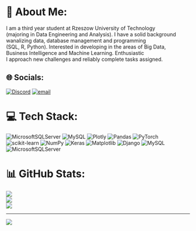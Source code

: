 # 💫 About Me:
I am a third year student at Rzeszow University of Technology<br> (majoring in Data Engineering and Analysis). I have a solid background<br> wanalizing data, database management and programming<br> (SQL, R, Python). Interested in developing in the areas of Big Data,<br> Business Intelligence and Machine Learning. Enthusiastic<br> I approach new challenges and reliably complete tasks assigned.


## 🌐 Socials:
[![Discord](https://img.shields.io/badge/Discord-%237289DA.svg?logo=discord&logoColor=white)](https://discord.gg/marcinprzezmalem) [![email](https://img.shields.io/badge/Email-D14836?logo=gmail&logoColor=white)](mailto:mar.przybylski@o2.pl) 

# 💻 Tech Stack:
![MicrosoftSQLServer](https://img.shields.io/badge/Microsoft%20SQL%20Server-CC2927?style=for-the-badge&logo=microsoft%20sql%20server&logoColor=white) ![MySQL](https://img.shields.io/badge/mysql-4479A1.svg?style=for-the-badge&logo=mysql&logoColor=white) ![Plotly](https://img.shields.io/badge/Plotly-%233F4F75.svg?style=for-the-badge&logo=plotly&logoColor=white) ![Pandas](https://img.shields.io/badge/pandas-%23150458.svg?style=for-the-badge&logo=pandas&logoColor=white) ![PyTorch](https://img.shields.io/badge/PyTorch-%23EE4C2C.svg?style=for-the-badge&logo=PyTorch&logoColor=white) ![scikit-learn](https://img.shields.io/badge/scikit--learn-%23F7931E.svg?style=for-the-badge&logo=scikit-learn&logoColor=white) ![NumPy](https://img.shields.io/badge/numpy-%23013243.svg?style=for-the-badge&logo=numpy&logoColor=white) ![Keras](https://img.shields.io/badge/Keras-%23D00000.svg?style=for-the-badge&logo=Keras&logoColor=white) ![Matplotlib](https://img.shields.io/badge/Matplotlib-%23ffffff.svg?style=for-the-badge&logo=Matplotlib&logoColor=black) ![Django](https://img.shields.io/badge/django-%23092E20.svg?style=for-the-badge&logo=django&logoColor=white) ![MySQL](https://img.shields.io/badge/mysql-4479A1.svg?style=for-the-badge&logo=mysql&logoColor=white) ![MicrosoftSQLServer](https://img.shields.io/badge/Microsoft%20SQL%20Server-CC2927?style=for-the-badge&logo=microsoft%20sql%20server&logoColor=white)
# 📊 GitHub Stats:
![](https://github-readme-stats.vercel.app/api?username=MMaurycy&theme=radical&hide_border=false&include_all_commits=true&count_private=false)<br/>
![](https://nirzak-streak-stats.vercel.app/?user=MMaurycy&theme=radical&hide_border=false)<br/>
![](https://github-readme-stats.vercel.app/api/top-langs/?username=MMaurycy&theme=radical&hide_border=false&include_all_commits=true&count_private=false&layout=compact)

---
[![](https://visitcount.itsvg.in/api?id=MMaurycy&icon=4&color=4)](https://visitcount.itsvg.in)

<!-- Proudly created with GPRM ( https://gprm.itsvg.in ) -->
